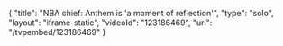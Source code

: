 {
    "title": "NBA chief: Anthem is 'a moment of reflection'",
    "type": "solo",
    "layout": "iframe-static",
    "videoId": "123186469",
    "url": "\/tvpembed\/123186469"
}
